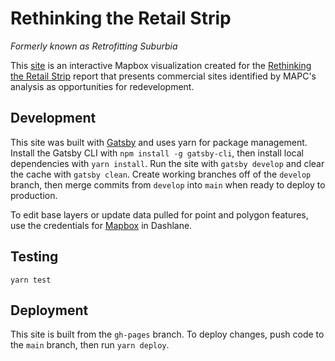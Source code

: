 # Rethinking the Retail Strip

*Formerly known as Retrofitting Suburbia*

This [site](https://mapc.github.io/retrofitting-search-map-embed/) is an interactive Mapbox visualization created for the [Rethinking the Retail Strip](http://rethinking-the-retail-strip.mapc.org/) report that presents commercial sites identified by MAPC's analysis as opportunities for redevelopment. 

## Development

This site was built with [Gatsby](https://www.gatsbyjs.com/) and uses yarn for package management. Install the Gatsby CLI with `npm install -g gatsby-cli`, then install local dependencies with `yarn install`. Run the site with `gatsby develop` and clear the cache with `gatsby clean`. Create working branches off of the `develop` branch, then merge commits from `develop` into `main` when ready to deploy to production. 

To edit base layers or update data pulled for point and polygon features, use the credentials for [Mapbox](https://studio.mapbox.com/) in Dashlane.

## Testing

`yarn test`

## Deployment

This site is built from the `gh-pages` branch. To deploy changes, push code to the `main` branch, then run `yarn deploy`.
